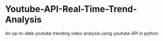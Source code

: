 # Youtube-API-Real-Time-Trend-Analysis
An up-to-date youtube trending video analysis using youtube API in python 
